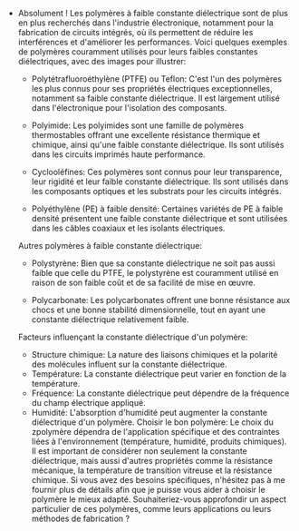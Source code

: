 - Absolument ! Les polymères à faible constante diélectrique sont de plus en plus recherchés dans l'industrie électronique, notamment pour la fabrication de circuits intégrés, où ils permettent de réduire les interférences et d'améliorer les performances.
  Voici quelques exemples de polymères couramment utilisés pour leurs faibles constantes diélectriques, avec des images pour illustrer:
  * Polytétrafluoroéthylène (PTFE) ou Teflon: C'est l'un des polymères les plus connus pour ses propriétés électriques exceptionnelles, notamment sa faible constante diélectrique. Il est largement utilisé dans l'électronique pour l'isolation des composants.
   
  * Polyimide: Les polyimides sont une famille de polymères thermostables offrant une excellente résistance thermique et chimique, ainsi qu'une faible constante diélectrique. Ils sont utilisés dans les circuits imprimés haute performance.
   
  * Cyclooléfines: Ces polymères sont connus pour leur transparence, leur rigidité et leur faible constante diélectrique. Ils sont utilisés dans les composants optiques et les substrats pour les circuits intégrés.
   
  * Polyéthylène (PE) à faible densité: Certaines variétés de PE à faible densité présentent une faible constante diélectrique et sont utilisées dans les câbles coaxiaux et les isolants électriques.
   
  Autres polymères à faible constante diélectrique:
  * Polystyrène: Bien que sa constante diélectrique ne soit pas aussi faible que celle du PTFE, le polystyrène est couramment utilisé en raison de son faible coût et de sa facilité de mise en œuvre.
   
  * Polycarbonate: Les polycarbonates offrent une bonne résistance aux chocs et une bonne stabilité dimensionnelle, tout en ayant une constante diélectrique relativement faible.
   
  Facteurs influençant la constante diélectrique d'un polymère:
  * Structure chimique: La nature des liaisons chimiques et la polarité des molécules influent sur la constante diélectrique.
  * Température: La constante diélectrique peut varier en fonction de la température.
  * Fréquence: La constante diélectrique peut dépendre de la fréquence du champ électrique appliqué.
  * Humidité: L'absorption d'humidité peut augmenter la constante diélectrique d'un polymère.
  Choisir le bon polymère:
  Le choix du zpolymère dépendra de l'application spécifique et des contraintes liées à l'environnement (température, humidité, produits chimiques). Il est important de considérer non seulement la constante diélectrique, mais aussi d'autres propriétés comme la résistance mécanique, la température de transition vitreuse et la résistance chimique.
  Si vous avez des besoins spécifiques, n'hésitez pas à me fournir plus de détails afin que je puisse vous aider à choisir le polymère le mieux adapté.
  Souhaiteriez-vous approfondir un aspect particulier de ces polymères, comme leurs applications ou leurs méthodes de fabrication ?